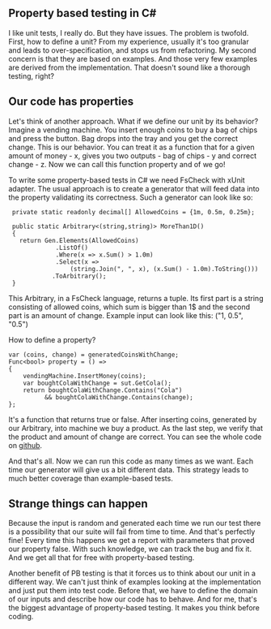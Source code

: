 ## Property based testing in C#

I like unit tests, I really do. But they have issues. The problem is twofold. First, how to define a unit? From my experience, usually it's too granular and leads to over-specification, and stops us from refactoring. My second concern is that they are based on examples. And those very few examples are derived from the implementation. That doesn't sound like a thorough testing, right?

## Our code has properties
Let's think of another approach. What if we define our unit by its behavior? Imagine a vending machine. You insert enough coins to buy a bag of chips and press the button. Bag drops into the tray and you get the correct change. This is our behavior. 
You can treat it as a function that for a given amount of money - x, gives you two outputs - bag of chips - y and correct change - z.
Now we can call this function property and of we go! 

To write some property-based tests in C# we need FsCheck with xUnit adapter.
The usual approach is to create a generator that will feed data into the property validating its correctness.
Such a generator can look like so:

```
 private static readonly decimal[] AllowedCoins = {1m, 0.5m, 0.25m};	 

 public static Arbitrary<(string,string)> MoreThan1D()	 
 {	 
   return Gen.Elements(AllowedCoins)	 
             .ListOf()	 
             .Where(x => x.Sum() > 1.0m)	 
             .Select(x => 	 
                 (string.Join(", ", x), (x.Sum() - 1.0m).ToString()))	 
            .ToArbitrary();	 
 }
``` 

This Arbitrary, in a FsCheck language, returns a tuple.
Its first part is a string consisting of allowed coins, which sum is bigger than 1$ and the second part is an amount of change. Example input can look like this: ("1, 0.5", "0.5")

How to define a property?

```
var (coins, change) = generatedCoinsWithChange;
Func<bool> property = () =>
{
    vendingMachine.InsertMoney(coins);
    var boughtColaWithChange = sut.GetCola();
    return boughtColaWithChange.Contains("Cola") 
          && boughtColaWithChange.Contains(change);
};
``` 
It's a function that returns true or false. After inserting coins, generated by our Arbitrary, into machine we buy a product. As the last step, we verify that the product and amount of change are correct. 
You can see the whole code on  [github](https://github.com/jciechowski/VendingMachineTDDKata/blob/master/VendingMachineKata.PropertyTesting/GetProductWithChange.cs
).

And that's all. Now we can run this code as many times as we want.
Each time our generator will give us a bit different data. This strategy leads to much better coverage than example-based tests.

## Strange things can happen
Because the input is random and generated each time we run our test there is a possibility that our suite will fail from time to time. And that's perfectly fine! Every time this happens we get a report with parameters that proved our property false. With such knowledge, we can track the bug and fix it. And we get all that for free with property-based testing.

Another benefit of PB testing is that it forces us to think about our unit in a different way. We can't just think of examples looking at the implementation and just put them into test code. Before that, we have to define the domain of our inputs and describe how our code has to behave. And for me, that's the biggest advantage of property-based testing. It makes you think before coding.




